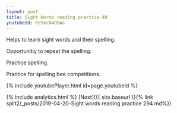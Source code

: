 ```yaml
---
layout: post
title: Sight Words reading practice 48
youtubeId: Pe9kcN4OSAo
---
```

 
 
Helps to learn sight words and their spelling.

Opportunitiy to repeat the spelling. 

Practice spelling. 
 
Practice for spelling bee competitions. 
 
{% include youtubePlayer.html id=page.youtubeId %}
 
 
{% include analytics.html %} 
[Next]({{ site.baseurl }}{% link  split2/_posts/2019-04-20-Sight words reading practice 294.md%})
 
